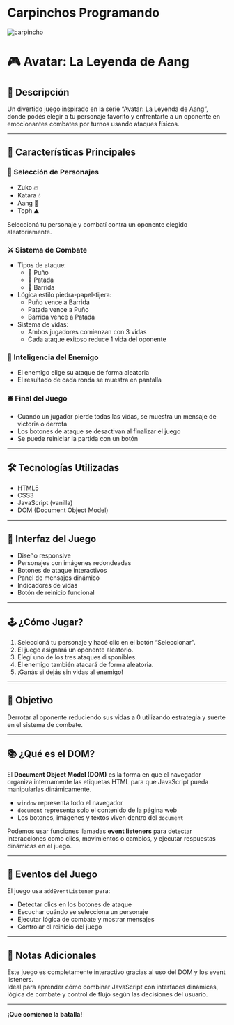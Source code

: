 # Carpinchos Programando  
![carpincho](https://github.com/user-attachments/assets/34c61984-7f45-403c-a3ae-a57dd16a27bf) 

# 🎮 Avatar: La Leyenda de Aang

## 🌟 Descripción

Un divertido juego inspirado en la serie “Avatar: La Leyenda de Aang”, donde podés elegir a tu personaje favorito y enfrentarte a un oponente en emocionantes combates por turnos usando ataques físicos.

---

## 🎯 Características Principales

### 👥 Selección de Personajes
- Zuko 🔥  
- Katara 💧  
- Aang 💨  
- Toph ⛰️  

Seleccioná tu personaje y combatí contra un oponente elegido aleatoriamente.

### ⚔️ Sistema de Combate 
- Tipos de ataque:  
  - 👊 Puño  
  - 🦶 Patada  
  - 🔁 Barrida  
- Lógica estilo piedra-papel-tijera:  
  - Puño vence a Barrida  
  - Patada vence a Puño  
  - Barrida vence a Patada  
- Sistema de vidas:  
  - Ambos jugadores comienzan con 3 vidas  
  - Cada ataque exitoso reduce 1 vida del oponente

### 🧠 Inteligencia del Enemigo
- El enemigo elige su ataque de forma aleatoria  
- El resultado de cada ronda se muestra en pantalla

### 🛎️ Final del Juego
- Cuando un jugador pierde todas las vidas, se muestra un mensaje de victoria o derrota  
- Los botones de ataque se desactivan al finalizar el juego  
- Se puede reiniciar la partida con un botón

---

## 🛠️ Tecnologías Utilizadas
- HTML5  
- CSS3  
- JavaScript (vanilla)  
- DOM (Document Object Model)

---

## 🎨 Interfaz del Juego
- Diseño responsive  
- Personajes con imágenes redondeadas  
- Botones de ataque interactivos  
- Panel de mensajes dinámico  
- Indicadores de vidas  
- Botón de reinicio funcional

---

## 🕹️ ¿Cómo Jugar?

1. Seleccioná tu personaje y hacé clic en el botón “Seleccionar”.  
2. El juego asignará un oponente aleatorio.  
3. Elegí uno de los tres ataques disponibles.  
4. El enemigo también atacará de forma aleatoria.  
5. ¡Ganás si dejás sin vidas al enemigo!

---

## 🎯 Objetivo

Derrotar al oponente reduciendo sus vidas a 0 utilizando estrategia y suerte en el sistema de combate.

---

## 📚 ¿Qué es el DOM?

El **Document Object Model (DOM)** es la forma en que el navegador organiza internamente las etiquetas HTML para que JavaScript pueda manipularlas dinámicamente.

- `window` representa todo el navegador  
- `document` representa solo el contenido de la página web  
- Los botones, imágenes y textos viven dentro del `document`

Podemos usar funciones llamadas **event listeners** para detectar interacciones como clics, movimientos o cambios, y ejecutar respuestas dinámicas en el juego.

---

## 🔁 Eventos del Juego

El juego usa `addEventListener` para:

- Detectar clics en los botones de ataque  
- Escuchar cuándo se selecciona un personaje  
- Ejecutar lógica de combate y mostrar mensajes  
- Controlar el reinicio del juego

---

## 📝 Notas Adicionales

Este juego es completamente interactivo gracias al uso del DOM y los event listeners.  
Ideal para aprender cómo combinar JavaScript con interfaces dinámicas, lógica de combate y control de flujo según las decisiones del usuario.

---

**¡Que comience la batalla!**